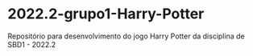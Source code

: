 # 2022.2-grupo1-Harry-Potter
Repositório para desenvolvimento do jogo Harry Potter da disciplina de SBD1 - 2022.2
